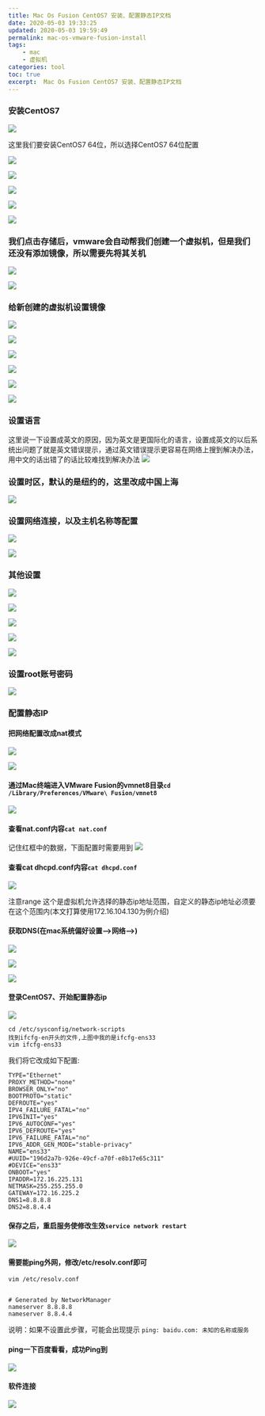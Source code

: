```yaml
---
title: Mac Os Fusion CentOS7 安装、配置静态IP文档
date: 2020-05-03 19:33:25
updated: 2020-05-03 19:59:49
permalink: mac-os-vmware-fusion-install
tags: 
    - mac
    - 虚拟机
categories: tool
toc: true
excerpt:  Mac Os Fusion CentOS7 安装、配置静态IP文档
---
```


### 安装CentOS7

![](https://static.studytime.xin/image/articles/20200111133031.png)

这里我们要安装CentOS7 64位，所以选择CentOS7 64位配置

![](https://static.studytime.xin/image/articles/20200111133115.png)

![](https://static.studytime.xin/image/articles/20200111133127.png)

![](https://static.studytime.xin/image/articles/20200111133141.png)

![](https://static.studytime.xin/image/articles/20200111133152.png)

![](https://static.studytime.xin/image/articles/20200111133202.png)

### 我们点击存储后，vmware会自动帮我们创建一个虚拟机，但是我们还没有添加镜像，所以需要先将其关机

![](https://static.studytime.xin/image/articles/20200111133217.png)

![](https://static.studytime.xin/image/articles/20200111133228.png)

### 给新创建的虚拟机设置镜像
![](https://static.studytime.xin/image/articles/20200111133316.png)

![](https://static.studytime.xin/image/articles/20200111133326.png)


![](https://static.studytime.xin/image/articles/20200111133337.png)


![](https://static.studytime.xin/image/articles/20200111133346.png)

![](https://static.studytime.xin/image/articles/20200111133355.png)

![](https://static.studytime.xin/image/articles/20200111133404.png)

### 设置语言
这里说一下设置成英文的原因，因为英文是更国际化的语言，设置成英文的以后系统出问题了就是英文错误提示，通过英文错误提示更容易在网络上搜到解决办法，用中文的话出错了的话比较难找到解决办法
![](https://static.studytime.xin/image/articles/20200111133434.png)


### 设置时区，默认的是纽约的，这里改成中国上海
![](https://static.studytime.xin/image/articles/20200111133442.png)


### 设置网络连接，以及主机名称等配置
![](https://static.studytime.xin/image/articles/20200405142018.png)

![](https://static.studytime.xin/image/articles/20200405142055.png)

### 其他设置
![](https://static.studytime.xin/image/articles/20200111133453.png)

![](https://static.studytime.xin/image/articles/20200111133510.png)

![](https://static.studytime.xin/image/articles/20200111133520.png)

![](https://static.studytime.xin/image/articles/20200111133530.png)

![](https://static.studytime.xin/image/articles/20200111133539.png)

### 设置root账号密码
![](https://static.studytime.xin/image/articles/20200111133553.png)

### 配置静态IP

#### 把网络配置改成nat模式

![](https://static.studytime.xin/image/articles/20200111133602.png)

![](https://static.studytime.xin/image/articles/20200111133613.png)

#### 通过Mac终端进入VMware Fusion的vmnet8目录`cd /Library/Preferences/VMware\ Fusion/vmnet8`

![](https://static.studytime.xin/image/articles/20200111133738.png)

#### 查看nat.conf内容`cat nat.conf`
记住红框中的数据，下面配置时需要用到
![](https://static.studytime.xin/image/articles/20200111133850.png)

#### 查看cat dhcpd.conf内容`cat dhcpd.conf`
![](https://static.studytime.xin/image/articles/20200111135915.png)

注意range 这个是虚拟机允许选择的静态ip地址范围，自定义的静态ip地址必须要在这个范围内(本文打算使用172.16.104.130为例介绍)

#### 获取DNS(在mac系统偏好设置—>网络—>)

![](https://static.studytime.xin/image/articles/20200111134020.png)

![](https://static.studytime.xin/image/articles/20200111134136.png)

![](https://static.studytime.xin/image/articles/20200111135749.png)


#### 登录CentOS7、开始配置静态ip
![](https://static.studytime.xin/image/articles/20200111135249.png)

```
cd /etc/sysconfig/network-scripts
找到ifcfg-en开头的文件,上图中我的是ifcfg-ens33
vim ifcfg-ens33
```

我们将它改成如下配置:
```
TYPE="Ethernet"
PROXY_METHOD="none"
BROWSER_ONLY="no"
BOOTPROTO="static"
DEFROUTE="yes"
IPV4_FAILURE_FATAL="no"
IPV6INIT="yes"
IPV6_AUTOCONF="yes"
IPV6_DEFROUTE="yes"
IPV6_FAILURE_FATAL="no"
IPV6_ADDR_GEN_MODE="stable-privacy"
NAME="ens33"
#UUID="196d2a7b-926e-49cf-a70f-e8b17e65c311"
#DEVICE="ens33"
ONBOOT="yes"
IPADDR=172.16.225.131
NETMASK=255.255.255.0
GATEWAY=172.16.225.2
DNS1=8.8.8.8
DNS2=8.8.4.4
```



#### 保存之后，重启服务使修改生效`service network restart`
![](https://static.studytime.xin/image/articles/20200111135338.png)

#### 需要能ping外网，修改/etc/resolv.conf即可

```
vim /etc/resolv.conf


# Generated by NetworkManager
nameserver 8.8.8.8
nameserver 8.8.4.4
```
说明：如果不设置此步骤，可能会出现提示 `ping: baidu.com: 未知的名称或服务`

#### ping一下百度看看，成功Ping到
![](https://static.studytime.xin/image/articles/20200111135413.png)


#### 软件连接
![](https://static.studytime.xin/image/articles/20200111135437.png)